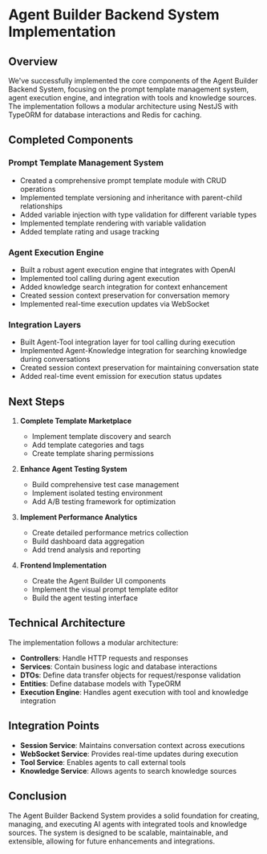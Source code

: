 # Agent Builder Backend System Implementation

## Overview

We've successfully implemented the core components of the Agent Builder Backend System, focusing on the prompt template management system, agent execution engine, and integration with tools and knowledge sources. The implementation follows a modular architecture using NestJS with TypeORM for database interactions and Redis for caching.

## Completed Components

### Prompt Template Management System
- Created a comprehensive prompt template module with CRUD operations
- Implemented template versioning and inheritance with parent-child relationships
- Added variable injection with type validation for different variable types
- Implemented template rendering with variable validation
- Added template rating and usage tracking

### Agent Execution Engine
- Built a robust agent execution engine that integrates with OpenAI
- Implemented tool calling during agent execution
- Added knowledge search integration for context enhancement
- Created session context preservation for conversation memory
- Implemented real-time execution updates via WebSocket

### Integration Layers
- Built Agent-Tool integration layer for tool calling during execution
- Implemented Agent-Knowledge integration for searching knowledge during conversations
- Created session context preservation for maintaining conversation state
- Added real-time event emission for execution status updates

## Next Steps

1. **Complete Template Marketplace**
   - Implement template discovery and search
   - Add template categories and tags
   - Create template sharing permissions

2. **Enhance Agent Testing System**
   - Build comprehensive test case management
   - Implement isolated testing environment
   - Add A/B testing framework for optimization

3. **Implement Performance Analytics**
   - Create detailed performance metrics collection
   - Build dashboard data aggregation
   - Add trend analysis and reporting

4. **Frontend Implementation**
   - Create the Agent Builder UI components
   - Implement the visual prompt template editor
   - Build the agent testing interface

## Technical Architecture

The implementation follows a modular architecture:

- **Controllers**: Handle HTTP requests and responses
- **Services**: Contain business logic and database interactions
- **DTOs**: Define data transfer objects for request/response validation
- **Entities**: Define database models with TypeORM
- **Execution Engine**: Handles agent execution with tool and knowledge integration

## Integration Points

- **Session Service**: Maintains conversation context across executions
- **WebSocket Service**: Provides real-time updates during execution
- **Tool Service**: Enables agents to call external tools
- **Knowledge Service**: Allows agents to search knowledge sources

## Conclusion

The Agent Builder Backend System provides a solid foundation for creating, managing, and executing AI agents with integrated tools and knowledge sources. The system is designed to be scalable, maintainable, and extensible, allowing for future enhancements and integrations.